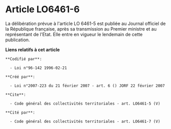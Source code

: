 # Article LO6461-6

La délibération prévue à l'article LO 6461-5 est publiée au Journal officiel de la République française, après sa
transmission au Premier ministre et au représentant de l'Etat. Elle entre en vigueur le lendemain de cette publication.

**Liens relatifs à cet article**

	**Codifié par**:

	  - Loi n°96-142 1996-02-21

	**Créé par**:

	  - Loi n°2007-223 du 21 février 2007 - art. 6 () JORF 22 février 2007

	**Cite**:

	  - Code général des collectivités territoriales - art. LO6461-5 (V)

	**Cité par**:

	  - Code général des collectivités territoriales - art. LO6461-7 (V)
